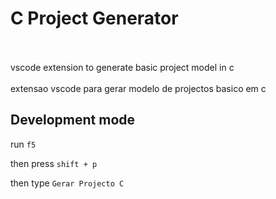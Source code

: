 # C Project Generator
 <br/>
 <br/>
vscode extension to generate basic project model in c <br/> <br/>
extensao vscode para gerar modelo de projectos basico em c

## Development mode

run `f5`

then press `shift + p`

then type `Gerar Projecto C`
